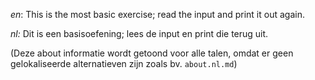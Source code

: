 _en_: This is the most basic exercise; read the input and print it out again.

_nl:_ Dit is een basisoefening; lees de input en print die terug uit.

(Deze about informatie wordt getoond voor alle talen, omdat er geen gelokaliseerde alternatieven zijn zoals bv. `about.nl.md`)
